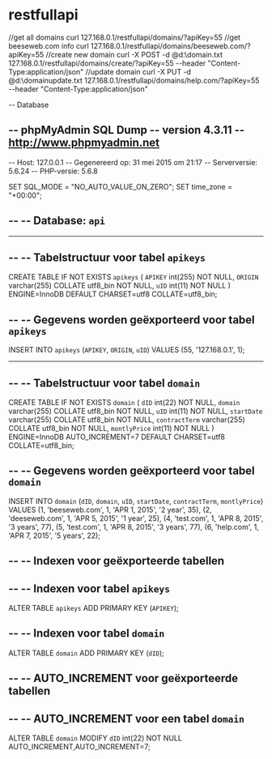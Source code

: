 # restfullapi


//get all domains
curl 127.168.0.1/restfullapi/domains/?apiKey=55
//get beeseweb.com info
curl 127.168.0.1/restfullapi/domains/beeseweb.com/?apiKey=55
//create new domain
curl -X POST -d @d:\domain.txt 127.168.0.1/restfullapi/domains/create/?apiKey=55 --header "Content-Type:application/json"
//update domain
curl -X PUT -d @d:\domainupdate.txt 127.168.0.1/restfullapi/domains/help.com/?apiKey=55 --header "Content-Type:application/json"



-- Database

-- phpMyAdmin SQL Dump
-- version 4.3.11
-- http://www.phpmyadmin.net
--
-- Host: 127.0.0.1
-- Gegenereerd op: 31 mei 2015 om 21:17
-- Serverversie: 5.6.24
-- PHP-versie: 5.6.8

SET SQL_MODE = "NO_AUTO_VALUE_ON_ZERO";
SET time_zone = "+00:00";

--
-- Database: `api`
--

-- --------------------------------------------------------

--
-- Tabelstructuur voor tabel `apikeys`
--

CREATE TABLE IF NOT EXISTS `apikeys` (
  `APIKEY` int(255) NOT NULL,
  `ORIGIN` varchar(255) COLLATE utf8_bin NOT NULL,
  `uID` int(11) NOT NULL
) ENGINE=InnoDB DEFAULT CHARSET=utf8 COLLATE=utf8_bin;

--
-- Gegevens worden geëxporteerd voor tabel `apikeys`
--

INSERT INTO `apikeys` (`APIKEY`, `ORIGIN`, `uID`) VALUES
(55, '127.168.0.1', 1);

-- --------------------------------------------------------

--
-- Tabelstructuur voor tabel `domain`
--

CREATE TABLE IF NOT EXISTS `domain` (
  `dID` int(22) NOT NULL,
  `domain` varchar(255) COLLATE utf8_bin NOT NULL,
  `uID` int(11) NOT NULL,
  `startDate` varchar(255) COLLATE utf8_bin NOT NULL,
  `contractTerm` varchar(255) COLLATE utf8_bin NOT NULL,
  `montlyPrice` int(11) NOT NULL
) ENGINE=InnoDB AUTO_INCREMENT=7 DEFAULT CHARSET=utf8 COLLATE=utf8_bin;

--
-- Gegevens worden geëxporteerd voor tabel `domain`
--

INSERT INTO `domain` (`dID`, `domain`, `uID`, `startDate`, `contractTerm`, `montlyPrice`) VALUES
(1, 'beeseweb.com', 1, 'APR 1, 2015', '2 year', 35),
(2, 'deeseweb.com', 1, 'APR 5, 2015', '1 year', 25),
(4, 'test.com', 1, 'APR 8, 2015', '3 years', 77),
(5, 'test.com', 1, 'APR 8, 2015', '3 years', 77),
(6, 'help.com', 1, 'APR 7, 2015', '5 years', 22);

--
-- Indexen voor geëxporteerde tabellen
--

--
-- Indexen voor tabel `apikeys`
--
ALTER TABLE `apikeys`
  ADD PRIMARY KEY (`APIKEY`);

--
-- Indexen voor tabel `domain`
--
ALTER TABLE `domain`
  ADD PRIMARY KEY (`dID`);

--
-- AUTO_INCREMENT voor geëxporteerde tabellen
--

--
-- AUTO_INCREMENT voor een tabel `domain`
--
ALTER TABLE `domain`
  MODIFY `dID` int(22) NOT NULL AUTO_INCREMENT,AUTO_INCREMENT=7;